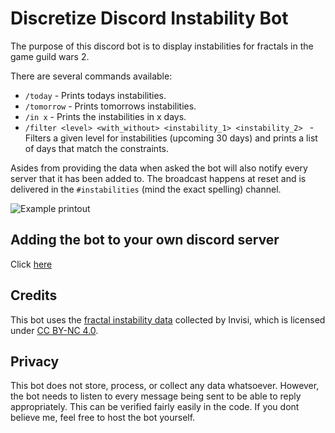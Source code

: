 # Discretize Discord Instability Bot

The purpose of this discord bot is to display instabilities for fractals in the game guild wars 2.

There are several commands available:

- `/today` - Prints todays instabilities.
- `/tomorrow` - Prints tomorrows instabilities.
- `/in x` - Prints the instabilities in x days.
- `/filter <level> <with_without> <instability_1> <instability_2> ` - Filters a given level for instabilities (upcoming 30 days) and prints a list of days that match the constraints.

Asides from providing the data when asked the bot will also notify every server that it has been added to. The broadcast happens at reset and is delivered in the `#instabilities` (mind the exact spelling) channel.

![Example printout](https://cdn.discordapp.com/attachments/504607260316663813/894177872565129236/unknown.png)

## Adding the bot to your own discord server

Click [here](https://discord.com/api/oauth2/authorize?client_id=502097175581556736&permissions=274877975552&scope=applications.commands%20bot)

## Credits

This bot uses the [fractal instability data](https://github.com/Invisi/gw2-fotm-instabilities) collected by Invisi, which is licensed under [CC BY-NC 4.0](https://creativecommons.org/licenses/by-nc/4.0/).

## Privacy

This bot does not store, process, or collect any data whatsoever. However, the bot needs to listen to every message being sent to be able to reply appropriately. This can be verified fairly easily in the code. If you dont believe me, feel free to host the bot yourself.
